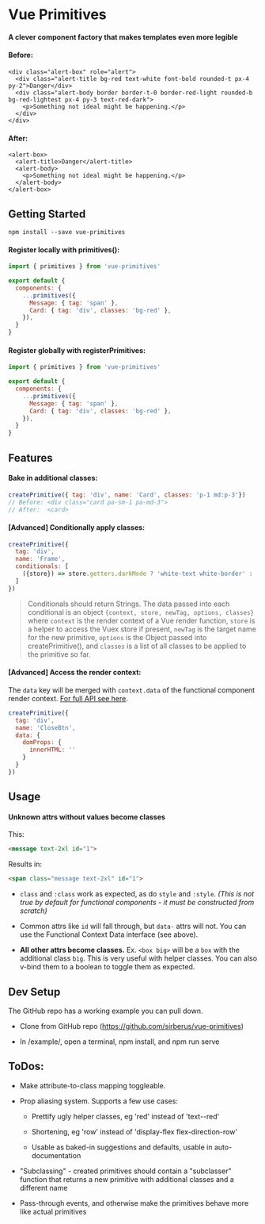 # Vue Primitives

#### A clever component factory that makes templates even more legible

#### Before:
```
<div class="alert-box" role="alert">
  <div class="alert-title bg-red text-white font-bold rounded-t px-4 py-2">Danger</div>
  <div class="alert-body border border-t-0 border-red-light rounded-b bg-red-lightest px-4 py-3 text-red-dark">
    <p>Something not ideal might be happening.</p>
  </div>
</div>
```

#### After:
```
<alert-box>
  <alert-title>Danger</alert-title>
  <alert-body>
    <p>Something not ideal might be happening.</p>
  </alert-body>
</alert-box>
```

## Getting Started

`npm install --save vue-primitives`


#### Register locally with primitives():

```js
import { primitives } from 'vue-primitives'

export default {
  components: {
    ...primitives({
      Message: { tag: 'span' },
      Card: { tag: 'div', classes: 'bg-red' },
    }),
  }
}
```

#### Register globally with registerPrimitives:

```js
import { primitives } from 'vue-primitives'

export default {
  components: {
    ...primitives({
      Message: { tag: 'span' },
      Card: { tag: 'div', classes: 'bg-red' },
    }),
  }
}
```

## Features

#### Bake in additional classes:
```js
createPrimitive({ tag: 'div', name: 'Card', classes: 'p-1 md:p-3'})
// Before: <div class="card pa-sm-1 pa-md-3">
// After:  <card>
```

#### [Advanced] Conditionally apply classes:
```js
createPrimitive({ 
  tag: 'div', 
  name: 'Frame',
  conditionals: [
    ({store}) => store.getters.darkMode ? 'white-text white-border' : 'black-text black-border' 
  ]
})
```

> Conditionals should return Strings. The data passed into each conditional is an object `{context, store, newTag, options, classes}` where `context` is the render context of a Vue render function, `store` is a helper to access the Vuex store if present, `newTag` is the target name for the new primitive, `options` is the Object passed into createPrimitive(), and `classes` is a list of all classes to be applied to the primitive so far.

#### [Advanced] Access the render context:

The `data` key will be merged with `context.data` of the functional component render context. [For full API see here](https://vuejs.org/v2/guide/render-function.html#The-Data-Object-In-Depth).

```js
createPrimitive({ 
  tag: 'div', 
  name: 'CloseBtn',
  data: {
    domProps: {
      innerHTML: ''
    }
  }
})
```

## Usage

#### Unknown attrs without values become classes

This:

```html
<message text-2xl id="1">
```

Results in:

```html
<span class="message text-2xl" id="1">
```

* `class` and `:class` work as expected, as do `style` and `:style`. *(This is not true by default for functional components - it must be constructed from scratch)*

* Common attrs like `id` will fall through, but `data-` attrs will not. You can use the Functional Context Data interface (see above).

* **All other attrs become classes.** Ex. `<box big>` will be a `box` with the additional class `big`. This is very useful with helper classes. You can also v-bind them to a boolean to toggle them as expected.

## Dev Setup

The GitHub repo has a working example you can pull down.

* Clone from GitHub repo (https://github.com/sirberus/vue-primitives)

* In /example/, open a terminal, npm install, and npm run serve

## ToDos:

* Make attribute-to-class mapping toggleable.

* Prop aliasing system. Supports a few use cases:
  
  * Prettify ugly helper classes, eg 'red' instead of 'text--red'

  * Shortening, eg 'row' instead of 'display-flex flex-direction-row'

  * Usable as baked-in suggestions and defaults, usable in auto-documentation

* "Subclassing" - created primitives should contain a "subclasser" function that returns a new primitive with additional classes and a different name

* Pass-through events, and otherwise make the primitives behave more like actual primitives